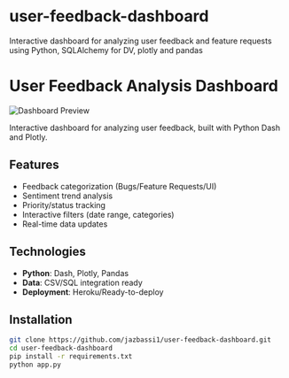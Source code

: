 # user-feedback-dashboard
Interactive dashboard for analyzing user feedback and feature requests using Python, SQLAlchemy for DV, plotly and pandas

# User Feedback Analysis Dashboard

![Dashboard Preview](screenshot.png)

Interactive dashboard for analyzing user feedback, built with Python Dash and Plotly.

## Features
- Feedback categorization (Bugs/Feature Requests/UI)
- Sentiment trend analysis
- Priority/status tracking
- Interactive filters (date range, categories)
- Real-time data updates

## Technologies
- **Python**: Dash, Plotly, Pandas
- **Data**: CSV/SQL integration ready
- **Deployment**: Heroku/Ready-to-deploy

## Installation
```bash
git clone https://github.com/jazbassi1/user-feedback-dashboard.git
cd user-feedback-dashboard
pip install -r requirements.txt
python app.py
